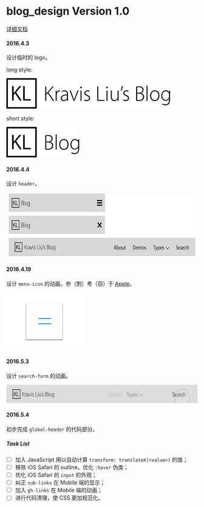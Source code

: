 # blog_design Version 1.0
[详细文档](https://shimo.im/doc/quKkJaZK5DsqpbJk)

#### 2016.4.3

设计临时的 logo。

long style: 

<img src="README_files/Long Style.png" alt="Long Style.png" height="80">

short style: 

<img src="README_files/Short Style.png" alt="Short Style.png" height="80">

#### 2016.4.4

设计 `header`。

<img src="README_files/header design.png" alt="header design.png" height="170">

#### 2016.4.19

设计 `menu-icon` 的动画，参（剽）考（窃）于 [Apple](http://www.apple.com)。

<img src="README_files/menu_icon_animation_v1@8x.gif" alt="menu_icon_animation_v1@8x.gif" height="150">

#### 2016.5.3

设计 `search-form` 的动画。

<img src="README_files/search_form_animation_v1.gif" alt="search_form_animation_v1.gif" height="48">

#### 2016.5.4

初步完成 `global-header` 的代码部分。

##### Task List
- [ ] 加入 JavaScript 用以自动计算 `transform: translateX(<value>)` 的值；
- [ ] 移除 iOS Safari 的 outline，优化 `:hover` 伪类；
- [ ] 优化 iOS Safari 的 `input` 的外观；
- [ ] 纠正 `sub-links` 在 Mobile 端的显示；
- [ ] 加入 `gh-links` 在 Mobile 端的动画；
- [ ] 进行代码清理，使 CSS 更加规范化。
